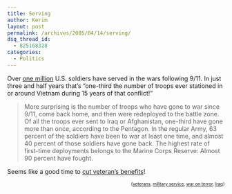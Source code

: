 ```yaml
---
title: Serving
author: Kerim
layout: post
permalink: /archives/2005/04/14/serving/
dsq_thread_id:
  - 825168328
categories:
  - Politics
---
```

Over <a href="http://www.truthout.org/docs_2005/041205C.shtml" onclick="_gaq.push(['_trackEvent', 'outbound-article', 'http://www.truthout.org/docs_2005/041205C.shtml', 'one million']);" >one million</a> U.S. soldiers have served in the wars following 9/11. In just three and half years that&#8217;s &#8220;one-third the number of troops ever stationed in or around Vietnam during 15 years of that conflict!&#8221;

> More surprising is the number of troops who have gone to war since 9/11, come back home, and then were redeployed to the battle zone. Of all the troops ever sent to Iraq or Afghanistan, one-third have gone more than once, according to the Pentagon. In the regular Army, 63 percent of the soldiers have been to war at least one time, and almost 40 percent of those soldiers have gone back. The highest rate of first-time deployments belongs to the Marine Corps Reserve: Almost 90 percent have fought.

Seems like a good time to <a href="http://www.zwire.com/site/printerFriendly.cfm?brd=1645&#038;dept_id=33198&#038;newsid=7474070" onclick="_gaq.push(['_trackEvent', 'outbound-article', 'http://www.zwire.com/site/printerFriendly.cfm?brd=1645&dept_id=33198&newsid=7474070', 'cut veteran&#8217;s benefits']);" >cut veteran&#8217;s benefits</a>!

<div style="text-align:right;">
  <span style="font-size:x-small;">{<a href="http://technorati.com/tag/veterans" onclick="_gaq.push(['_trackEvent', 'outbound-article', 'http://technorati.com/tag/veterans', 'veterans']);"  rel="tag">veterans</a>, <a href="http://technorati.com/tag/military service" onclick="_gaq.push(['_trackEvent', 'outbound-article', 'http://technorati.com/tag/military service', 'military service']);"  rel="tag">military service</a>, <a href="http://technorati.com/tag/war on terror" onclick="_gaq.push(['_trackEvent', 'outbound-article', 'http://technorati.com/tag/war on terror', 'war on terror']);"  rel="tag">war on terror</a>, <a href="http://technorati.com/tag/Iraq" onclick="_gaq.push(['_trackEvent', 'outbound-article', 'http://technorati.com/tag/Iraq', 'Iraq']);"  rel="tag">Iraq</a>}</span>


